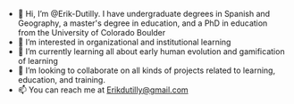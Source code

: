 - 👋 Hi, I’m @Erik-Dutilly. I have undergraduate degrees in Spanish and Geography, a master's degree in education, and a PhD in education from the University of Colorado Boulder
- 👀 I’m interested in organizational and institutional learning
- 🌱 I’m currently learning all about early human evolution and gamification of learning
- 💞️ I’m looking to collaborate on all kinds of projects related to learning, education, and training.
- 📫 You can reach me at Erikdutilly@gmail.com

<!---
Erik-Dutilly/Erik-Dutilly is a ✨ special ✨ repository because its `README.md` (this file) appears on your GitHub profile.
You can click the Preview link to take a look at your changes.
--->
